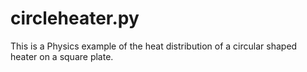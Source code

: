 # circleheater.py

This is a Physics example of the heat distribution of a circular shaped heater on a square plate.
